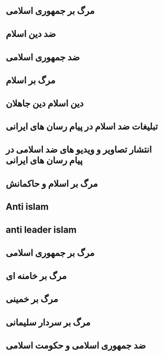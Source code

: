 # مرگ بر جمهوری اسلامی
# ضد دین اسلام
# ضد جمهوری اسلامی
# مرگ بر اسلام
# دین اسلام دین جاهلان
# تبلیغات ضد اسلام در پیام رسان های ایرانی
# انتشار تصاویر و ویدیو های ضد اسلامی در پیام رسان های ایرانی
# مرگ بر اسلام و حاکمانش
# Anti islam
# anti leader islam
# مرگ بر جمهوری اسلامی
# مرگ بر خامنه ای
# مرگ بر خمینی
# مرگ بر سردار سلیمانی
# ضد جمهوری اسلامی و حکومت اسلامی

